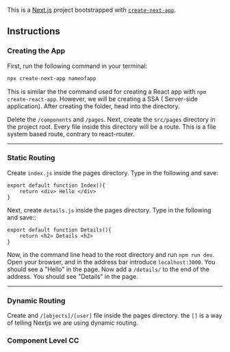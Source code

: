 This is a [Next.js](https://nextjs.org/) project bootstrapped with [`create-next-app`](https://github.com/vercel/next.js/tree/canary/packages/create-next-app).



## Instructions 

### Creating the App

First, run the following command in your terminal:

```bash
npx create-next-app nameofapp
```

This is similar the the command used for creating a React app with `npm create-react-app`. However, we will be creating a  SSA ( Server-side application). After creating the folder, head into the directory. 

Delete the `/components` and `/pages`. Next, create the `src/pages` directory in the project root. Every file inside this directory will be a route. This is a file system based route, contrary to react-router.

---

### Static Routing

Create `index.js` inside the pages directory. Type in the following and save:

```
export default function Index(){
    return <div> Hello </div>
}
```

Next, create `details.js` inside the pages directory. Type in the following and save::

```
export default function Details(){
    return <h2> Details <h2>
}
```

Now, in the command line head to the root directory and run `npm run dev`. Open your browser, and in the address bar introduce `localhost:3000`. You should see a "Hello" in the page. Now add a `/details/` to the end of the address. You should see "Details" in the page.

---

### Dynamic Routing

Create and `/[objects]/[user]` file inside the pages directory. the `[]` is a way of telling Nextjs we are using dynamic routing. 



### Component Level CC